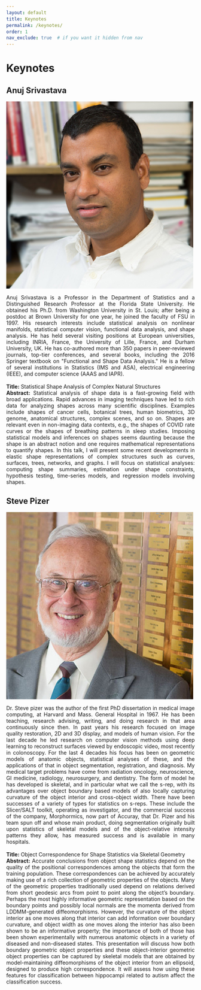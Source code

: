 ```yaml
---
layout: default
title: Keynotes
permalink: /keynotes/
order: 1
nav_exclude: true  # if you want it hidden from nav
---
```

# Keynotes

## Anuj Srivastava
<img style="float: left; margin: 0 15px 15px 0;" src="../images/anuj_srivastava.jpg" alt="Anuj Srivastava">
<p align="justify">Anuj Srivastava is a Professor in the Department of Statistics and a Distinguished Research Professor at the Florida State University. He obtained his Ph.D. from Washington University in St. Louis; after being a postdoc at Brown University for one year, he joined the faculty of FSU in 1997. His research interests include statistical analysis on nonlinear manifolds, statistical computer vision, functional data analysis, and shape analysis. He has held several visiting positions at European universities, including INRIA, France,  the University of Lille, France, and Durham University, UK. He has co-authored more than 350 papers in peer-reviewed journals, top-tier conferences, and several books, including the 2016 Springer textbook on "Functional and Shape Data Analysis." He is a fellow of several institutions in Statistics (IMS and ASA), electrical engineering (IEEE), and computer science (AAAS and IAPR).<br><br>
<b>Title:</b> Statistical Shape Analysis of Complex Natural Structures<br>
<b>Abstract:</b> Statistical analysis of shape data is a fast-growing field with broad applications. Rapid advances in imaging techniques have led to rich data for analyzing shapes across many scientific disciplines. Examples include shapes of cancer cells, botanical trees, human biometrics, 3D genome, anatomical structures, complex scenes, and so on. Shapes are relevant even in non-imaging data contexts, e.g., the shapes of COVID rate curves or the shapes of breathing patterns in sleep studies.  Imposing statistical models and inferences on shapes seems daunting because the shape is an abstract notion and one requires mathematical representations to quantify shapes. In this talk, I will present some recent developments in elastic shape representations of complex structures such as curves, surfaces, trees, networks, and graphs.  I will focus on statistical analyses:  computing shape summaries, estimation under shape constraints, hypothesis testing, time-series models, and regression models involving shapes. <br></p>

## Steve Pizer 

<img style="float: left; margin: 0 15px 15px 0;" src="../images/steve_pizer.jpg" alt="Steve Pizer">
<p align="justify">Dr. Steve pizer was the author of the first PhD dissertation in medical image computing, at Harvard and Mass. General Hospital in 1967. He has been teaching, research advising, writing, and doing research in that area continuously since then. In past years his research focused on image quality restoration, 2D and 3D display, and models of human vision. For the last decade he led research on computer vision methods using deep learning to reconstruct surfaces viewed by endoscopic video, most recently in colonoscopy. For the last 4 decades his focus has been on geometric models of anatomic objects, statistical analyses of these, and the applications of that in object segmentation, registration, and diagnosis. My medical target problems have come from radiation oncology, neuroscience, GI medicine, radiology, neurosurgery, and dentistry. The form of model he has developed is skeletal, and in particular what we call the s-rep, with its advantages over object boundary based models of also locally capturing curvature of the object interior and cross-object width. There have been successes of a variety of types for statistics on s-reps. These include the Slicer/SALT toolkit, operating as investigator, and the commercial success of the company, Morphormics, now part of Accuray, that Dr. Pizer and his team spun off and whose main product, doing segmentation originally built upon statistics of skeletal models and of the object-relative intensity patterns they allow, has measured success and is available in many hospitals.<br><br>
<b>Title:</b> Object Correspondence for Shape Statistics via Skeletal Geometry<br>
<b>Abstract:</b> Accurate conclusions from object shape statistics depend on the quality of the positional correspondences among the objects that form the training population. These correspondences can be achieved by accurately making use of a rich collection of geometric properties of the objects. Many of the geometric properties traditionally used depend on relations derived from short geodesic arcs from point to point along the object’s boundary. Perhaps the most highly informative geometric representation based on the boundary points and possibly local normals are the momenta derived from LDDMM-generated diffeomorphisms. However, the curvature of the object interior as one moves along that interior can add information over boundary curvature, and object width as one moves along the interior has also been shown to be an informative property; the importance of both of those has been shown experimentally with numerous anatomic objects in a variety of diseased and non-diseased states. This presentation will discuss how both boundary geometric object properties and these object-interior geometric object properties can be captured by skeletal models that are obtained by model-maintaining diffeomorphisms of the object interior from an ellipsoid, designed to produce high correspondence. It will assess how using these features for classification between hippocampi related to autism affect the classification success. <br></p>
